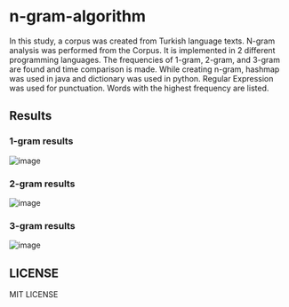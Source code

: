 # n-gram-algorithm

In this study, a corpus was created from Turkish language texts. N-gram analysis was performed from the Corpus. It is implemented in 2 different programming languages. The frequencies of 1-gram, 2-gram, and 3-gram are found and time comparison is made. While creating n-gram, hashmap was used in java and dictionary was used in python. Regular Expression was used for punctuation. Words with the highest frequency are listed.
## Results

### 1-gram results
![image](https://user-images.githubusercontent.com/50152584/109424354-59c50f80-79f4-11eb-82d5-b7193276abfd.png)

### 2-gram results
![image](https://user-images.githubusercontent.com/50152584/109424342-4ca82080-79f4-11eb-81fe-f81795968e3c.png)

### 3-gram results
![image](https://user-images.githubusercontent.com/50152584/109424366-65b0d180-79f4-11eb-9360-b9c387b13ce4.png)

## LICENSE
MIT LICENSE
